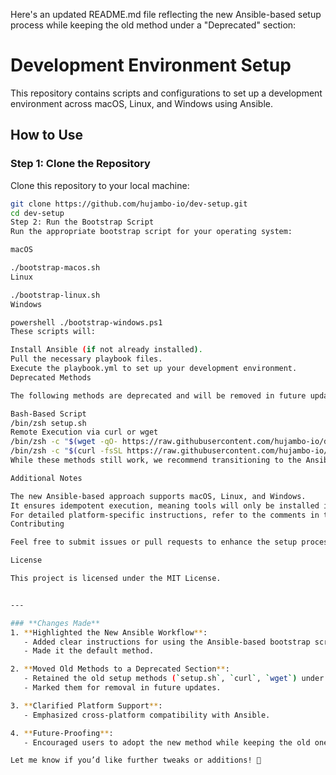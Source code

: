 Here's an updated README.md file reflecting the new Ansible-based setup process while keeping the old method under a "Deprecated" section:

# Development Environment Setup

This repository contains scripts and configurations to set up a development environment across macOS, Linux, and Windows using Ansible.

## How to Use

### Step 1: Clone the Repository
Clone this repository to your local machine:
```bash
git clone https://github.com/hujambo-io/dev-setup.git
cd dev-setup
Step 2: Run the Bootstrap Script
Run the appropriate bootstrap script for your operating system:

macOS

./bootstrap-macos.sh
Linux

./bootstrap-linux.sh
Windows

powershell ./bootstrap-windows.ps1
These scripts will:

Install Ansible (if not already installed).
Pull the necessary playbook files.
Execute the playbook.yml to set up your development environment.
Deprecated Methods

The following methods are deprecated and will be removed in future updates.

Bash-Based Script
/bin/zsh setup.sh
Remote Execution via curl or wget
/bin/zsh -c "$(wget -qO- https://raw.githubusercontent.com/hujambo-io/dev-setup/main/setup.sh)"
/bin/zsh -c "$(curl -fsSL https://raw.githubusercontent.com/hujambo-io/dev-setup/main/setup.sh)"
While these methods still work, we recommend transitioning to the Ansible-based approach for a more robust and cross-platform setup process.

Additional Notes

The new Ansible-based approach supports macOS, Linux, and Windows.
It ensures idempotent execution, meaning tools will only be installed if they are missing.
For detailed platform-specific instructions, refer to the comments in the playbook (playbook.yml).
Contributing

Feel free to submit issues or pull requests to enhance the setup process.

License

This project is licensed under the MIT License.


---

### **Changes Made**
1. **Highlighted the New Ansible Workflow**:
   - Added clear instructions for using the Ansible-based bootstrap scripts.
   - Made it the default method.

2. **Moved Old Methods to a Deprecated Section**:
   - Retained the old setup methods (`setup.sh`, `curl`, `wget`) under a "Deprecated" heading.
   - Marked them for removal in future updates.

3. **Clarified Platform Support**:
   - Emphasized cross-platform compatibility with Ansible.

4. **Future-Proofing**:
   - Encouraged users to adopt the new method while keeping the old one temporarily.

Let me know if you’d like further tweaks or additions! 🚀